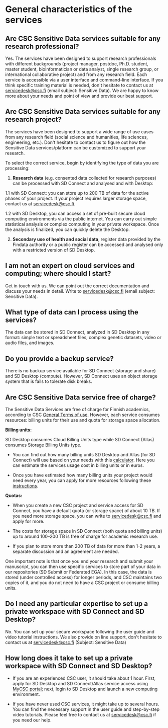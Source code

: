 # General characteristics of the services

## Are CSC Sensitive Data services suitable for any research professional? 
Yes. The services have been designed to support research professionals with different backgrounds (project manager, postdoc, Ph.D. student, master student, bioinformatician or data analyst,  single research group, or international collaborative project) and from any research field.  Each service is accessible via a user interface and command-line interface. If you think specific training material is needed, don't hesitate to contact us at servicedesk@csc.fi (email subject: Sensitive Data). We are happy to know more about your needs and point of view and provide our best support. 

## Are CSC Sensitive Data services suitable for any research project? 
The services have been designed to support a wide range of use cases from any research field (social science and humanities, life sciences, engineering, etc.).
Don't hesitate to contact us to figure out how the Sensitive Data services/platform can be customized to support your research.

To select the correct service, begin by identifying the type of data you are processing:

1. **Research data** (e.g. consented data collected for research purposes) can be processed with SD Connect and analysed and with Desktop:
  
1.1 with SD Connect: you can store up to 200 TB of data for the active phases of your project. If your project requires larger storage space, contact us at servicedesk@csc.fi.

1.2 with SD Desktop, you can access a set of pre-built secure cloud computing environments via the public internet. You can carry out simple statistical analysis or complex computing in your private workspace. Once the analysis is finalized, you can quickly delete the Desktop.

2. **Secondary use of health and social data**, register data provided by the Findata authority or a public register can be accessed and analysed only with a restricted version of SD Desktop. 



## I am not an expert on cloud services and computing; where should I start?
Get in touch with us. We can point out the correct documentation and discuss your needs in detail. Write to servicedesk@csc.fi (email subject: Sensitive Data). 

## What type of data can I process using the services?
The data can be stored in SD Connect, analyzed in SD Desktop in any format: simple text or spreadsheet files, complex genetic datasets, video or audio files, and images.

## Do you provide a backup service?
There is no backup service available for SD Connect (storage and share) and SD Desktop (compute). However, SD Connect uses an object storage system that is fails to tolerate disk breaks. 


## Are CSC Sensitive Data service free of charge?
The Sensitive Data Services are free of charge for Finnish academics, according to CSC [General Terms of use](https://research.csc.fi/general-terms-of-use). However, each service consumes resources: billing units for their use and quota for storage space allocation. 

**Billing units:**

SD Desktop consumes Cloud Billing Units type while SD Connect (Allas) consumes Storage Billing Units type.

* You can find out how many billing units SD Desktop and Allas (for SD Connect) will use based on your needs with this [calculator](https://research.csc.fi/billing-units#buc). Here you can estimate the services usage cost in billing units or in euros.

* Once you have estimated how many billing units your project would need every year, you can apply for more resources following these [instructions](../../accounts/how-to-apply-for-billing-units.md). 

**Quotas:**

* When you create a new CSC project and service access for SD Connect, you have a default quota (or storage space) of about 10 TB. If you need more storage space, you can write to servicedesk@csc.fi and apply for more. 

* The costs for storage space in SD Connect (both quota and billing units) up to around 100–200 TB is free of charge for academic research use. 

* If you plan to store more than 200 TB of data for more than 1-2 years, a separate discussion and an agreement are needed.

One important note is that once you end your research and submit your manuscript, you can then use specific services to store part of your data in our repositories (SD Submit or Federated EGA). In this case, the data is stored (under controlled access) for longer periods, and  CSC maintains two copies of it, and you do not need to have a CSC project or consume billing units.


## Do I need any particular expertise to set up a private workspace with SD Connect and SD Desktop?

No. You can set up your secure workspace following the user guide and video tutorial instructions. We also provide on line support, don't hesitate to contact us at servicedesk@csc.fi (Subject: Sensitive Data)


## How long does it take to set up a private workspace with SD Connect and SD Desktop?

* If you are an experienced CSC user, it should take about 1 hour. First, apply for SD Desktop and SD Connect/Allas service access using [MyCSC portal](https://my.csc.fi); next, login to SD Desktop and launch a new computing environment.
 
* If you have never used CSC services, it might take up to several hours. You can find the necessary support in the user guide and step-by-step video tutorials. Please feel free to contact us at servicedesk@csc.fi if you need our help. 

